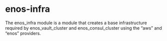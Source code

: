 # enos-infra
The enos_infra module is a module that creates a base infrastructure required by enos_vault_cluster and enos_consul_cluster using the “aws” and “enos” providers.

